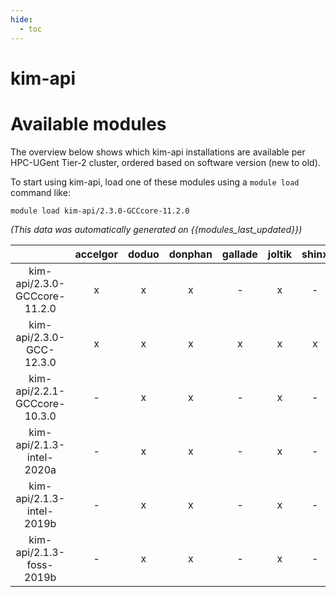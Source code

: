 ```yaml
---
hide:
  - toc
---
```


kim-api
=======

# Available modules


The overview below shows which kim-api installations are available per HPC-UGent Tier-2 cluster, ordered based on software version (new to old).

To start using kim-api, load one of these modules using a `module load` command like:

```shell
module load kim-api/2.3.0-GCCcore-11.2.0
```

*(This data was automatically generated on {{modules_last_updated}})*  

| |accelgor|doduo|donphan|gallade|joltik|shinx|skitty|
| :---: | :---: | :---: | :---: | :---: | :---: | :---: | :---: |
|kim-api/2.3.0-GCCcore-11.2.0|x|x|x|-|x|-|-|
|kim-api/2.3.0-GCC-12.3.0|x|x|x|x|x|x|x|
|kim-api/2.2.1-GCCcore-10.3.0|-|x|x|-|x|-|-|
|kim-api/2.1.3-intel-2020a|-|x|x|-|x|-|-|
|kim-api/2.1.3-intel-2019b|-|x|x|-|x|-|-|
|kim-api/2.1.3-foss-2019b|-|x|x|-|x|-|-|
